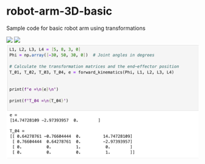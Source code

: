 # robot-arm-3D-basic
Sample code for basic robot arm using transformations 

![](robotArm01.png)
![](tet-results.png)
![](KinematicOutput.png)
